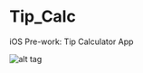 # Tip_Calc
iOS Pre-work: Tip Calculator App

![alt tag](https://raw.github.com/hamt3ch/Tip_Calc/master/Tip_Calc.gif)
